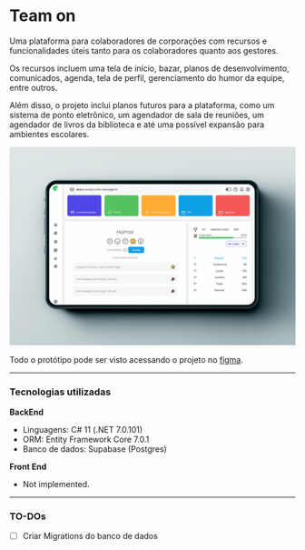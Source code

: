 # Team on

Uma plataforma para colaboradores de corporações com recursos e funcionalidades úteis tanto para os colaboradores quanto aos gestores.

 Os recursos incluem uma tela de início, bazar, planos de desenvolvimento, comunicados, agenda, tela de perfil, gerenciamento do humor da equipe, entre outros. 

 Além disso, o projeto inclui planos futuros para a plataforma, como um sistema de ponto eletrônico, um agendador de sala de reuniões, um agendador de livros da biblioteca e até uma possível expansão para ambientes escolares.

![[Home page TeamOn]](images/HomePage.png)

Todo o protótipo pode ser visto acessando o projeto no [figma](https://www.figma.com/file/b01bc5mS5rKDbuUKnWQUm7/TeamOn?node-id=409%3A1025&t=xgbi6S2OqCMLrh6a-1).
 
 ---
### Tecnologias utilizadas

**BackEnd**
- Linguagens: C# 11 (.NET 7.0.101)
- ORM: Entity Framework Core 7.0.1
- Banco de dados: Supabase (Postgres)

**Front End**
- Not implemented.


 ---
 ### TO-DOs
 - [ ] Criar Migrations do banco de dados
